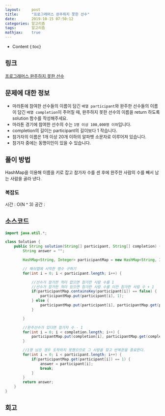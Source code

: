 ```yaml
---
layout:     post
title:      "프로그래머스 완주하지 못한 선수"
date:       2019-10-15 07:50:12
categories: 알고리즘
tags:       알고리즘
mathjax:    true
---
```


* Content
{:toc}

## 링크

[프로그래머스 완주하지 못한 선수](https://programmers.co.kr/learn/courses/30/lessons/42576)



## 문제에 대한 정보

- 마라톤에 참여한 선수들의 이름이 담긴 `배열 participant`와 완주한 선수들의 이름이 담긴 `배열 completion`이 주어질 때, 완주하지 못한 선수의 이름을 return 하도록 solution 함수를 작성해주세요.
- 마라톤 경기에 참여한 선수의 수는 `1명 이상 100,000명 이하`입니다.
- completion의 길이는 participant의 길이보다 1 작습니다.
- 참가자의 이름은 1개 이상 20개 이하의 알파벳 소문자로 이루어져 있습니다.
- 참가자 중에는 동명이인이 있을 수 있습니다.



## 풀이 방법

HashMap을 이용해 이름을 키로 잡고 참가자 수를 센 후에 완주한 사람의 수를 빼서 남는 사람을 골라 낸다.


### 복잡도
시간 : O(N ^ 3)
공간 :

## 소스코드

```java
import java.util.*;

class Solution {
    public String solution(String[] participant, String[] completion) {
        String answer = "";

        HashMap<String, Integer> participantMap = new HashMap<String, Integer>();

        // 해쉬맵에 시작한 명수 구하기
        for(int i = 0; i < participant.length; i++) {

            //선수가 참가한 적이 없으면 참가한 사람 수를 1
            //선수가 참가한 적이 있으면 참가한 사람 수를 이전 참가한 사람 수 + 1            
            if(participantMap.containsKey(participant[i]) == false) {
                participantMap.put(participant[i], 1);
            } else {
                participantMap.put(participant[i], participantMap.get(participant[i]) + 1);
            }

        }

        //완주선수가 있다면 참가자 수 - 1
        for(int i = 0; i < completion.length; i++) {
            participantMap.put(completion[i], participantMap.get(completion[i]) - 1);
        }

        //1명 남은 경우 도착하지 못했으므로 그 사람을 찾고 반복문을 종료한다.
        for(int i = 0; i < participant.length; i++) {
            if(participantMap.get(participant[i]) == 1) {
                answer = participant[i];
                break;
            }
        }
        return answer;
    }
}
```

## 회고

